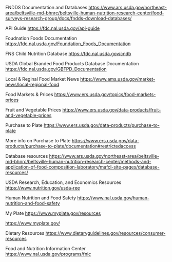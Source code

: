 FNDDS Documentation and Databases
https://www.ars.usda.gov/northeast-area/beltsville-md-bhnrc/beltsville-human-nutrition-research-center/food-surveys-research-group/docs/fndds-download-databases/

API Guide
https://fdc.nal.usda.gov/api-guide

Foudnation Foods Documentation
https://fdc.nal.usda.gov/Foundation_Foods_Documentation

FNS Child Nutrition Database
https://fdc.nal.usda.gov/cndb

USDA Global Branded Food Products Database Documentation
https://fdc.nal.usda.gov/GBFPD_Documentation

Local & Reginal Food Market News
https://www.ams.usda.gov/market-news/local-regional-food

Food Markets & Prices
https://www.ers.usda.gov/topics/food-markets-prices

Fruit and Vegetable Prices
https://www.ers.usda.gov/data-products/fruit-and-vegetable-prices

Purchase to Plate
https://www.ers.usda.gov/data-products/purchase-to-plate

More info on Purchase to Plate
https://www.ers.usda.gov/data-products/purchase-to-plate/documentation#restrictedaccess

Database resources
https://www.ars.usda.gov/northeast-area/beltsville-md-bhnrc/beltsville-human-nutrition-research-center/methods-and-application-of-food-composition-laboratory/mafcl-site-pages/database-resources/

USDA Research, Education, and Economics Resources
https://www.nutrition.gov/usda-ree

Human Nutrition and Food Safety
https://www.nal.usda.gov/human-nutrition-and-food-safety

My Plate
https://www.myplate.gov/resources

https://www.myplate.gov/

Dietary Resources
https://www.dietaryguidelines.gov/resources/consumer-resources

Food and Nutrition Information Center
https://www.nal.usda.gov/programs/fnic

